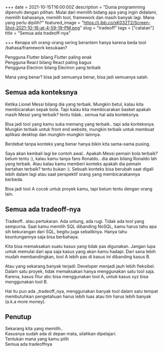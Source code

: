 +++
date = 2021-10-15T16:00:00Z
description = "Dunia programming dipenuhi dengan pilihan. Mulai dari memilih bidang apa yang ingin didalami, memilih bahasanya, memilih tool, framework dan masih banyak lagi. Mana yang perlu dipilih?"
featured_image = "https://i.ibb.co/sK032T2/Screen-Shot-2021-10-16-at-4-59-19-PM.png"
slug = "tradeoff"
tags = ["catatan"]
title = "Semua ada tradeoff-nya"

+++
Kenapa sih orang-orang sering berantem hanya karena beda tool /bahasa/framework kesukaan?

Pengguna Flutter bilang Flutter paling enak  
Pengguna React bilang React paling bagus  
Pengguna Electron bilang Electron yang terbaik

Mana yang benar? bisa jadi semuanya benar, bisa jadi semuanya salah.

## Semua ada konteksnya

Ketika Lionel Messi bilang dia yang terbaik. Mungkin betul, kalau kita membicarakan sepak bola. Tapi kalau kita membicarakan basket apakah masih Messi yang terbaik? tentu tidak.. semua hal ada konteksnya.

Bisa jadi tool yang kamu suka memang yang terbaik.. tapi ada konteksnya. Mungkin terbaik untuk front end website, mungkin terbaik untuk membuat aplikasi desktop dan mungkin-mungkin lainnya.

Berdebat tanpa konteks yang benar hanya bikin kita sama-sama pusing.

Saya akan kembali lagi ke contoh awal.. Apakah Messi pemain bola terbaik? belum tentu :), kalau kamu tanya fans Ronaldo.. dia akan bilang Ronaldo lah yang terbaik. Atau kalau kamu memberi konteks apakah dia pemain bertahan terbaik? tentu bukan :). Sebuah konteks bisa berubah saat digali lebih dalam lagi atau saat perspektif orang yang membicarakannya berbeda.

Bisa jadi tool A cocok untuk proyek kamu, tapi belum tentu dengan orang lain.

## Semua ada tradeoff-nya

Tradeoff.. atau pertukaran. Ada untung, ada rugi. Tidak ada tool yang sempurna. Saat kamu memilih SQL dibanding NoSQL, kamu harus tahu apa sih kekurangan dari SQL, begitu juga sebaliknya. Hanya tahu keuntungannya saja bisa berbahaya.

Kita bisa memaksakan suatu kasus yang tidak pas digunakan. Jangan lupa untuk memulai dari apa saja kasus yang akan kamu hadapi. Dari sana lebih mudah membandingkan, tool A lebih pas di kasus ini dibanding kasus B. 

Atau yang sekarang banyak terjadi: Developer menjadi jauh lebih fleksibel. Dalam satu proyek, tidak memaksakan hanya menggunakan satu tool saja. Karena, kasus fitur abc bisa menggunakan tool A, untuk kasus xyz bisa menggunakan tool B.

Hal itu pun ada _tradeoff_nya, menggunakan banyak tool dalam satu tempat membutuhkan pengetahuan harus lebih luas atau tim harus lebih banyak (a.k.a more money).  

## Penutup

Sekarang kita yang memilih..  
Kasusnya sudah ada di depan mata, silahkan dipelajari.  
Tentukan mana yang kamu pilih  
Semua ada tradeoffnya